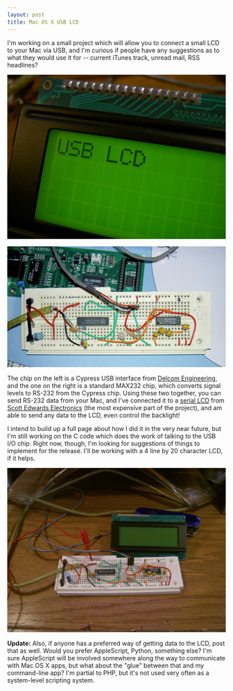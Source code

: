 ```yaml
---
layout: post
title: Mac OS X USB LCD
---
```

I'm working on a small project which will allow you to connect a small LCD to your Mac via USB, and I'm curious if people have any suggestions as to what they would use it for -- current iTunes track, unread mail, RSS headlines?

![usb lcd with text](/assets/usb_lcd.jpg)

![usb lcd breadboard](/assets/usb_lcd_breadboard.jpg)

The chip on the left is a Cypress USB interface from [Delcom Engineering](http://www.delcom-eng.com/products_USBIO.asp), and the one on the right is a standard MAX232 chip, which converts signal levels to RS-232 from the Cypress chip. Using these two together, you can send RS-232 data from your Mac, and I've connected it to a [serial LCD](http://www.seetron.com/bpp420_1.htm) from [Scott Edwards Electronics](http://www.seetron.com) (the most expensive part of the project), and am able to send any data to the LCD, even control the backlight!

I intend to build up a full page about how I did it in the very near future, but I'm still working on the C code which does the work of talking to the USB I/O chip.  Right now, though, I'm looking for suggestions of things to implement for the release.  I'll be working with a 4 line by 20 character LCD, if it helps.

![usb lcd components](/assets/usb_lcd_kit.jpg)

**Update:** Also, if anyone has a preferred way of getting data to the LCD, post that as well.  Would you prefer AppleScript, Python, something else?  I'm sure AppleScript will be involved somewhere along the way to communicate with Mac OS X apps, but what about the "glue" between that and my command-line app?  I'm partial to PHP, but it's not used very often as a system-level scripting system.
